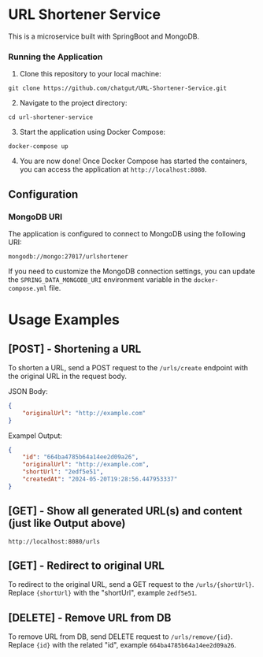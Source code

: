 # URL Shortener Service
This is a microservice built with SpringBoot and MongoDB.

### Running the Application
1. Clone this repository to your local machine:
```
git clone https://github.com/chatgut/URL-Shortener-Service.git
```
2. Navigate to the project directory:
```
cd url-shortener-service
```
3. Start the application using Docker Compose:
```
docker-compose up
```
4. You are now done! Once Docker Compose has started the containers, you can access the application at `http://localhost:8080`.
 
## Configuration

### MongoDB URI
The application is configured to connect to MongoDB using the following URI:
```
mongodb://mongo:27017/urlshortener
```
If you need to customize the MongoDB connection settings, you can update the `SPRING_DATA_MONGODB_URI` environment variable in the `docker-compose.yml` file.

# Usage Examples

## [POST] - Shortening a URL
To shorten a URL, send a POST request to the `/urls/create` endpoint with the original URL in the request body.

JSON Body:
```JSON
{
    "originalUrl": "http://example.com"
}
```
Exampel Output:
```JSON
{
    "id": "664ba4785b64a14ee2d09a26",
    "originalUrl": "http://example.com",
    "shortUrl": "2edf5e51",
    "createdAt": "2024-05-20T19:28:56.447953337"
}
```
## [GET] - Show all generated URL(s) and content (just like Output above)
```
http://localhost:8080/urls
```
## [GET] - Redirect to original URL
To redirect to the original URL, send a GET request to the `/urls/{shortUrl}`. Replace `{shortUrl}` with the "shortUrl", example `2edf5e51`.
## [DELETE] - Remove URL from DB
To remove URL from DB, send DELETE request to `/urls/remove/{id}`. Replace `{id}` with the related "id", example `664ba4785b64a14ee2d09a26`.
